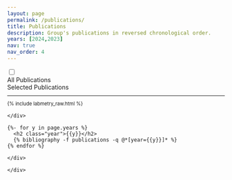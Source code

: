 ```yaml
---
layout: page
permalink: /publications/
title: Publications
description: Group's publications in reversed chronological order.
years: [2024,2023]
nav: true
nav_order: 4
---
```


<div>
<input type="checkbox" id="toggle" class="toggleCheckbox" />
<label for="toggle" class="toggleContainer">
  <div>All Publications</div>   
  <div>Selected Publications</div>
</label>

<div id="toggleText">
  <div class="allPublications">
	<div id="exhaustive">
	  <hr/>
		{% include labmetry_raw.html %}
	</div>
	<style>
	  #exhaustive {
		font-size: 80%;
		h2 {
		  font-size: 100%;
		}
	  }
      .allPublications li {
          margin-bottom: 1em;
      }
	</style>

	</div>
  <div class="selectedPublications">
		<div class="publications">

	{%- for y in page.years %}
	  <h2 class="year">{{y}}</h2>
	  {% bibliography -f publications -q @*[year={{y}}]* %}
	{% endfor %}

	</div>
	  
	</div>
</div>
</div>


<!-- _pages/publications.md -->


